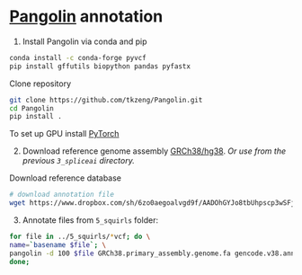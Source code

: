 # [Pangolin](https://github.com/tkzeng/Pangolin) annotation
1. Install Pangolin via conda and pip
```bash
conda install -c conda-forge pyvcf
pip install gffutils biopython pandas pyfastx
```
Clone repository 
```bash
git clone https://github.com/tkzeng/Pangolin.git
cd Pangolin
pip install .
```
To set up GPU install [PyTorch](https://pytorch.org/get-started/locally/)

2. Download reference genome assembly [GRCh38/hg38](http://hgdownload.cse.ucsc.edu/goldenPath/hg38/bigZips/hg38.fa.gz). *Or use from the previous `3_spliceai` directory.*

Download reference database 
```bash
# download annotation file
wget https://www.dropbox.com/sh/6zo0aegoalvgd9f/AADOhGYJo8tbUhpscp3wSFj6a/gencode.v38.annotation.db
```
3. Annotate files from `5_squirls` folder:
```bash
for file in ../5_squirls/*vcf; do \
name=`basename $file`; \
pangolin -d 100 $file GRCh38.primary_assembly.genome.fa gencode.v38.annotation.db ${name%vcf}pangolin;
done;
```
